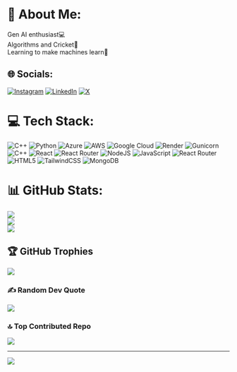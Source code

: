 # 💫 About Me:
Gen AI enthusiast💻<br>Algorithms and Cricket🏏<br>Learning to make machines learn🚀


## 🌐 Socials:
[![Instagram](https://img.shields.io/badge/Instagram-%23E4405F.svg?logo=Instagram&logoColor=white)](https://instagram.com/tushar__parakh) [![LinkedIn](https://img.shields.io/badge/LinkedIn-%230077B5.svg?logo=linkedin&logoColor=white)](https://linkedin.com/in/tusharp05) [![X](https://img.shields.io/badge/X-black.svg?logo=X&logoColor=white)](https://x.com/Tushar_P05) 

# 💻 Tech Stack:
![C++](https://img.shields.io/badge/c++-%2300599C.svg?style=flat-square&logo=c%2B%2B&logoColor=white) ![Python](https://img.shields.io/badge/python-3670A0?style=flat-square&logo=python&logoColor=ffdd54) ![Azure](https://img.shields.io/badge/azure-%230072C6.svg?style=flat-square&logo=microsoftazure&logoColor=white) ![AWS](https://img.shields.io/badge/AWS-%23FF9900.svg?style=flat-square&logo=amazon-aws&logoColor=white) ![Google Cloud](https://img.shields.io/badge/GoogleCloud-%234285F4.svg?style=flat-square&logo=google-cloud&logoColor=white) ![Render](https://img.shields.io/badge/Render-%46E3B7.svg?style=flat-square&logo=render&logoColor=white) ![Gunicorn](https://img.shields.io/badge/gunicorn-%298729.svg?style=flat-square&logo=gunicorn&logoColor=white) ![C++](https://img.shields.io/badge/c++-%2300599C.svg?style=flat-square&logo=c%2B%2B&logoColor=white) ![React](https://img.shields.io/badge/react-%2320232a.svg?style=flat-square&logo=react&logoColor=%2361DAFB) ![React Router](https://img.shields.io/badge/React_Router-CA4245?style=flat-square&logo=react-router&logoColor=white) ![NodeJS](https://img.shields.io/badge/node.js-6DA55F?style=flat-square&logo=node.js&logoColor=white) ![JavaScript](https://img.shields.io/badge/javascript-%23323330.svg?style=flat-square&logo=javascript&logoColor=%23F7DF1E) ![React Router](https://img.shields.io/badge/React_Router-CA4245?style=flat-square&logo=react-router&logoColor=white) ![HTML5](https://img.shields.io/badge/html5-%23E34F26.svg?style=flat-square&logo=html5&logoColor=white) ![TailwindCSS](https://img.shields.io/badge/tailwindcss-%2338B2AC.svg?style=flat-square&logo=tailwind-css&logoColor=white) ![MongoDB](https://img.shields.io/badge/MongoDB-%234ea94b.svg?style=flat-square&logo=mongodb&logoColor=white)
# 📊 GitHub Stats:
![](https://github-readme-stats.vercel.app/api?username=TusharP05&theme=dark&hide_border=false&include_all_commits=false&count_private=false)<br/>
![](https://github-readme-streak-stats.herokuapp.com/?user=TusharP05&theme=dark&hide_border=false)<br/>
![](https://github-readme-stats.vercel.app/api/top-langs/?username=TusharP05&theme=dark&hide_border=false&include_all_commits=false&count_private=false&layout=compact)

## 🏆 GitHub Trophies
![](https://github-profile-trophy.vercel.app/?username=TusharP05&theme=radical&no-frame=false&no-bg=true&margin-w=4)

### ✍️ Random Dev Quote
![](https://quotes-github-readme.vercel.app/api?type=horizontal&theme=radical)

### 🔝 Top Contributed Repo
![](https://github-contributor-stats.vercel.app/api?username=TusharP05&limit=5&theme=dark&combine_all_yearly_contributions=true)

---
[![](https://visitcount.itsvg.in/api?id=TusharP05&icon=0&color=0)](https://visitcount.itsvg.in)

<!-- Proudly created with GPRM ( https://gprm.itsvg.in ) -->
